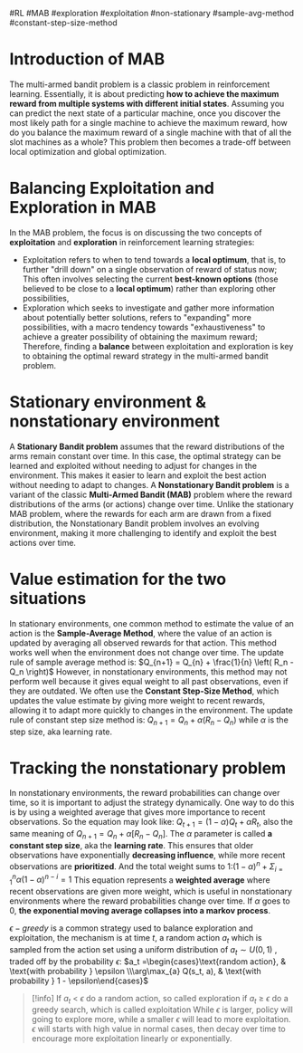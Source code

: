 #RL #MAB #exploration #exploitation  #non-stationary #sample-avg-method #constant-step-size-method

# Introduction of MAB
The multi-armed bandit problem is a classic problem in reinforcement learning. Essentially, it is about predicting **how to achieve the maximum reward from multiple systems with different initial states**.
Assuming you can predict the next state of a particular machine, once you discover the most likely path for a single machine to achieve the maximum reward, how do you balance the maximum reward of a single machine with that of all the slot machines as a whole? This problem then becomes a trade-off between local optimization and global optimization.

# Balancing Exploitation and Exploration in MAB
In the MAB problem, the focus is on discussing the two concepts of **exploitation** and **exploration** in reinforcement learning strategies:
- Exploitation refers to when to tend towards a **local optimum**, that is, to further "drill down" on a single observation of reward of status now; This often involves selecting the current **best-known options** (those believed to be close to a **local optimum**) rather than exploring other possibilities,
- Exploration which seeks to investigate and gather more information about potentially better solutions, refers to "expanding" more possibilities, with a macro tendency towards "exhaustiveness" to achieve a greater possibility of obtaining the maximum reward;
Therefore, finding a **balance** between exploitation and exploration is key to obtaining the optimal reward strategy in the multi-armed bandit problem.

# Stationary environment & nonstationary environment
A **Stationary Bandit problem** assumes that the reward distributions of the arms remain constant over time. In this case, the optimal strategy can be learned and exploited without needing to adjust for changes in the environment.
This makes it easier to learn and exploit the best action without needing to adapt to changes.
A **Nonstationary Bandit problem** is a variant of the classic **Multi-Armed Bandit (MAB)** problem where the reward distributions of the arms (or actions) change over time. 
Unlike the stationary MAB problem, where the rewards for each arm are drawn from a fixed distribution, the Nonstationary Bandit problem involves an evolving environment, making it more challenging to identify and exploit the best actions over time.

# Value estimation for the two situations
In stationary environments, one common method to estimate the value of an action is the **Sample-Average Method**, where the value of an action is updated by averaging all observed rewards for that action. This method works well when the environment does not change over time. The update rule of sample average method is:
$Q_{n+1} = Q_{n} + \frac{1}{n} \left( R_n - Q_n \right)$
However, in nonstationary environments, this method may not perform well because it gives equal weight to all past observations, even if they are outdated. We often use the **Constant Step-Size Method**, which updates the value estimate by giving more weight to recent rewards, allowing it to adapt more quickly to changes in the environment. The update rule of constant step size method is:
$Q_{n+1} = Q_n + \alpha \left( R_n - Q_n \right)$
while $\alpha$ is the step size, aka learning rate.

# Tracking the nonstationary problem
In nonstationary environments, the reward probabilities can change over time, so it is important to adjust the strategy dynamically. One way to do this is by using a weighted average that gives more importance to recent observations. So the equation may look like: $Q_{t+1} = (1-\alpha)Q_t + \alpha R_t$, also the same meaning of  $Q_{n+1} = Q_{n}+ \alpha[R_{n} - Q_{n}]$.
The $\alpha$ parameter  is called **a constant step size**, aka the **learning rate**.
This ensures that older observations have exponentially **decreasing influence**, while more recent observations are **prioritized**. And the total weight sums to 1:$(1-\alpha)^{n} + \Sigma^{n}_{i=1} \alpha(1-\alpha)^{n-i} = 1$
This equation represents a **weighted average** where recent observations are given more weight, which is useful in nonstationary environments where the reward probabilities change over time. 
If $\alpha$ goes to 0, **the exponential moving average collapses into a markov process**.

$\epsilon-greedy$ is a common strategy used to balance exploration and exploitation, the mechanism is at time $t$, a random action $a_t$ which is sampled from the action set using a uniform distribution of $a_t \sim U\left(0,1\right)$ , traded off by the probability $\epsilon$:
$a_t =\begin{cases}\text{random action}, & \text{with probability } \epsilon \\\arg\max_{a} Q(s_t, a), & \text{with probability } 1 - \epsilon\end{cases}$
>[!info]
> If $a_t$ $\lt$  $\epsilon$ do  a random action, so called  exploration
> if $a_t$ $\geq$  $\epsilon$ do a greedy search, which is called  exploitation
> While $\epsilon$ is larger, policy will going to  explore more,  while a smaller $\epsilon$ will lead to more exploitation. $\epsilon$ will starts with high value in normal cases, then  decay over time to encourage more exploitation linearly or exponentially.

